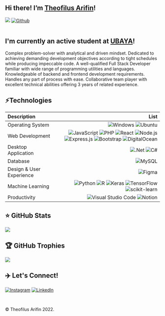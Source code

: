 <!-- <img src="https://user-images.githubusercontent.com/76520574/208433879-ad1ff8b9-e26c-43cb-ae1f-98021c973186.gif" width="150"/> -->

## Hi there! I’m [Theofilus Arifin](https://github.com/Theofilusarifin)!
![](https://visitor-badge.laobi.icu/badge?page_id=theofilusarifin.Theofilusarifin&icon=5)
[![Github](https://img.shields.io/github/followers/Theofilusarifin?label=Follow&style=social)](https://github.com/Theofilusarifin)
<br />
<br />
## I'm currently an active student at [UBAYA](https://ubaya.ac.id)!
Complex problem-solver with analytical and driven mindset. Dedicated to achieving demanding development objectives according to tight schedules while producing impeccable code. A well-qualified Full Stack Developer familiar with wide range of programming utilities and languages. Knowledgeable of backend and frontend development requirements. Handles any part of process with ease. Collaborative team player with excellent technical abilities offering 3 years of related experience.
<br />

## ⚡Technologies
| Description | List |
| :- | -: |
| Operating System | ![Windows](https://img.shields.io/badge/Windows-black?style=flat&logo=windows&logoColor=white) ![Ubuntu](https://img.shields.io/badge/Ubuntu-E95420?style=flat&logo=ubuntu&logoColor=white)|
| Web Development | ![JavaScript](https://img.shields.io/badge/javascript-%23323330.svg?style=flat&logo=javascript&logoColor=%23F7DF1E) ![PHP](https://img.shields.io/badge/php-%23777BB4.svg?style=flat&logo=php&logoColor=white) ![React](https://img.shields.io/badge/react-%2320232a.svg?style=flat&logo=react&logoColor=%2361DAFB) ![Node.js](https://img.shields.io/badge/node.js-6DA55F?style=flat&logo=node.js&logoColor=white)  ![Express.js](https://img.shields.io/badge/express.js-%23404d59.svg?style=flat&logo=express&logoColor=%2361DAFB) ![Bootstrap](https://img.shields.io/badge/bootstrap-%23563D7C.svg?style=flat&logo=bootstrap&logoColor=white) ![DigitalOcean](https://img.shields.io/badge/DigitalOcean-%230167ff.svg?style=flat&logo=digitalOcean&logoColor=white)|
| Desktop Application | ![.Net](https://img.shields.io/badge/.NET-5C2D91?style=flat&logo=.net&logoColor=white) ![C#](https://img.shields.io/badge/c%23-%23239120.svg?style=flat&logo=c-sharp&logoColor=white)|
| Database | ![MySQL](https://img.shields.io/badge/mysql-%2300f.svg?style=flat&logo=mysql&logoColor=white)|
| Design & User Experience | ![Figma](https://img.shields.io/badge/figma-%23F24E1E.svg?style=flat&logo=figma&logoColor=white)| 
| Machine Learning | ![Python](https://img.shields.io/badge/python-3670A0?style=flat&logo=python&logoColor=ffdd54) ![R](https://img.shields.io/badge/r-%23276DC3.svg?style=flat&logo=r&logoColor=white) ![Keras](https://img.shields.io/badge/Keras-%23D00000.svg?style=flat&logo=Keras&logoColor=white) ![TensorFlow](https://img.shields.io/badge/TensorFlow-%23FF6F00.svg?style=flat&logo=TensorFlow&logoColor=white) ![scikit-learn](https://img.shields.io/badge/scikit--learn-%23F7931E.svg?style=flat&logo=scikit-learn&logoColor=white)|
| Productivity | ![Visual Studio Code](https://img.shields.io/badge/Visual%20Studio%20Code-0078d7.svg?style=flat&logo=visual-studio-code&logoColor=white) ![Notion](https://img.shields.io/badge/Notion-%23000000.svg?style=flat&logo=notion&logoColor=white)|

## ⭐ GitHub Stats
<!-- ![](https://github-readme-stats.vercel.app/api?username=theofilusarifin&theme=radical&hide_border=false&include_all_commits=true&count_private=true)<br/> -->
![](https://github-readme-streak-stats.herokuapp.com/?user=theofilusarifin&theme=radical&hide_border=false)<br/>
<!-- ![](https://github-readme-stats.vercel.app/api/top-langs/?username=theofilusarifin&theme=radical&hide_border=false&include_all_commits=true&count_private=true&layout=compact) -->

## 🏆 GitHub Trophies
![](https://github-profile-trophy.vercel.app/?username=theofilusarifin&theme=radical&no-frame=false&no-bg=false&margin-w=4)

## ✈️ Let's Connect!
[![Instagram](https://img.shields.io/badge/Instagram-%23E4405F.svg?logo=Instagram&logoColor=white)](https://instagram.com/theofilusarifin) 
[![LinkedIn](https://img.shields.io/badge/LinkedIn-%230077B5.svg?logo=linkedin&logoColor=white)](https://linkedin.com/in/theofilusarifin) 
<br />
<br />
##
&#169; Theofilus Arifin 2022.
